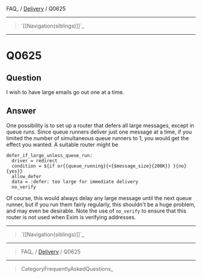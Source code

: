 FAQ\_ / [Delivery](FAQ/Delivery) / Q0625

* * * * *

> \`[[Navigation(siblings)]]\`\_

* * * * *

Q0625
=====

Question
--------

I wish to have large emails go out one at a time.

Answer
------

One possibility is to set up a router that defers all large messages,
except in queue runs. Since queue runners deliver just one message at a
time, if you limited the number of simultaneous queue runners to 1, you
would get the effect you wanted. A suitable router might be

    defer_if_large_unless_queue_run:
      driver = redirect
      condition = ${if or{{queue_running}{<{$message_size}{200K}} }{no}{yes}}
      allow_defer
      data = :defer: too large for immediate delivery
      no_verify

Of course, this would always delay any large message until the next
queue runner, but if you run them fairly regularly, this shouldn't be a
huge problem, and may even be desirable. Note the use of `no_verify` to
ensure that this router is not used when Exim is verifying addresses.

* * * * *

> \`[[Navigation(siblings)]]\`\_

* * * * *

> FAQ\_ / [Delivery](FAQ/Delivery) / Q0625

* * * * *

> CategoryFrequentlyAskedQuestions\_
